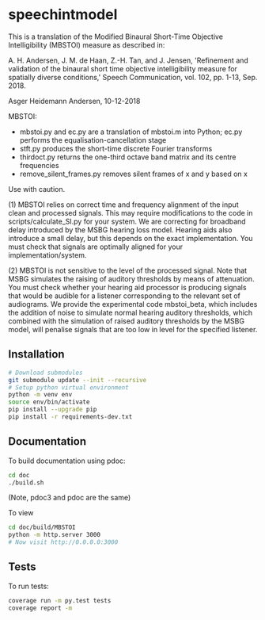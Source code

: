 # speechintmodel

 This is a translation of the Modified Binaural Short-Time
 Objective Intelligibility (MBSTOI) measure as described in:
 
 A. H. Andersen, J. M. de Haan, Z.-H. Tan, and J. Jensen, 'Refinement 
 and validation of the binaural short time objective intelligibility 
 measure for spatially diverse conditions,' Speech Communication, 
 vol. 102, pp. 1-13, Sep. 2018. 
 
 Asger Heidemann Andersen, 10-12-2018

MBSTOI:

- mbstoi.py and ec.py are a translation of mbstoi.m into Python; ec.py performs the equalisation-cancellation stage
- stft.py produces the short-time discrete Fourier transforms
- thirdoct.py returns the one-third octave band matrix and its centre frequencies
- remove_silent_frames.py removes silent frames of x and y based on x

Use with caution. 

(1) MBSTOI relies on correct time and frequency alignment of the input 
clean and processed signals. This may require modifications to the code
in scripts/calculate_SI.py for your system. We are correcting for 
broadband delay introduced by the MSBG hearing loss model. Hearing 
aids also introduce a small delay, but this depends on the exact 
implementation. You must check that signals are optimally aligned 
for your implementation/system.

(2) MBSTOI is not sensitive to the level of the processed signal. 
Note that MSBG simulates the raising of auditory thresholds by means 
of attenuation. You must check whether your hearing aid processor 
is producing signals that would be audible for a listener corresponding 
to the relevant set of audiograms. We provide the experimental code
mbstoi_beta, which includes the addition of noise to simulate
normal hearing auditory thresholds, which combined with the simulation
of raised auditory thresholds by the MSBG model, will penalise signals
that are too low in level for the specified listener.

## Installation

```bash
# Download submodules
git submodule update --init --recursive
# Setup python virtual environment
python -m venv env
source env/bin/activate
pip install --upgrade pip
pip install -r requirements-dev.txt
```

## Documentation

To build documentation using pdoc:

```bash
cd doc
./build.sh
```

(Note, pdoc3 and pdoc are the same)

To view

```bash
cd doc/build/MBSTOI
python -m http.server 3000
# Now visit http://0.0.0.0:3000
```

## Tests

To run tests:

```bash
coverage run -m py.test tests
coverage report -m
```
